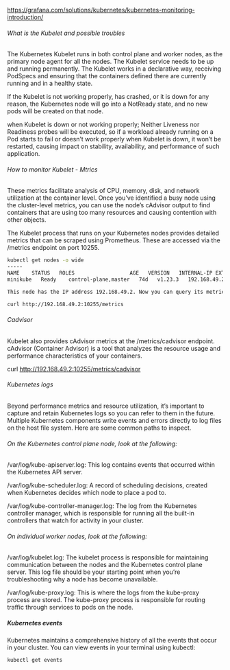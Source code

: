 https://grafana.com/solutions/kubernetes/kubernetes-monitoring-introduction/

###### What is the Kubelet and possible troubles

The Kubernetes Kubelet runs in both control plane and worker nodes, as the primary node agent for all the nodes. The Kubelet service needs to be up and running permanently.
The Kubelet works in a declarative way, receiving PodSpecs and ensuring that the containers defined there are currently running and in a healthy state.

If the Kubelet is not working properly, has crashed, or it is down for any reason, the Kubernetes node will go into a NotReady state, and no new pods will be created on that node.

when Kubelet is down or not working properly; Neither Liveness nor Readiness probes will be executed, so if a workload already running on a Pod starts to fail or doesn’t work properly when Kubelet is down, it won’t be restarted, causing impact on stability, availability, and performance of such application.

###### How to monitor Kubelet - Mtrics
These metrics facilitate analysis of CPU, memory, disk, and network utilization at the container level.
Once you’ve identified a busy node using the cluster-level metrics, you can use the node’s cAdvisor output to find containers that are using too many resources and causing contention with other objects.

The Kubelet process that runs on your Kubernetes nodes provides detailed metrics that can be scraped using Prometheus. These are accessed via the /metrics endpoint on port 10255.

``````sh
kubectl get nodes -o wide
-----
NAME   	STATUS   ROLES              	AGE   VERSION   INTERNAL-IP	EXTERNAL-IP   OS-IMAGE         	KERNEL-VERSION  	CONTAINER-RUNTIME
minikube   Ready	control-plane,master   74d   v1.23.3   192.168.49.2   <none>    	Ubuntu 20.04.2 LTS   5.4.0-122-generic   docker://20.10.12

This node has the IP address 192.168.49.2. Now you can query its metrics data by accessing port 10255:
``````
``````sh
curl http://192.168.49.2:10255/metrics
``````

###### Cadvisor
Kubelet also provides cAdvisor metrics at the /metrics/cadvisor endpoint. cAdvisor (Container Advisor) is a tool that analyzes the resource usage and performance characteristics of your containers.

curl http://192.168.49.2:10255/metrics/cadvisor

###### Kubernetes logs
Beyond performance metrics and resource utilization, it’s important to capture and retain Kubernetes logs so you can refer to them in the future.
Multiple Kubernetes components write events and errors directly to log files on the host file system. Here are some common paths to inspect.

###### On the Kubernetes control plane node, look at the following:

/var/log/kube-apiserver.log: This log contains events that occurred within the Kubernetes API server.

/var/log/kube-scheduler.log: A record of scheduling decisions, created when Kubernetes decides which node to place a pod to.

/var/log/kube-controller-manager.log: The log from the Kubernetes controller manager, which is responsible for running all the built-in controllers that watch for activity in your cluster.

###### On individual worker nodes, look at the following:

/var/log/kubelet.log: The kubelet process is responsible for maintaining communication between the nodes and the Kubernetes control plane server. This log file should be your starting point when you’re troubleshooting why a node has become unavailable.

/var/log/kube-proxy.log: This is where the logs from the kube-proxy process are stored. The kube-proxy process is responsible for routing traffic through services to pods on the node.


##### Kubernetes events
Kubernetes maintains a comprehensive history of all the events that occur in your cluster. You can view events in your terminal using kubectl:
``````sh
kubectl get events

``````
